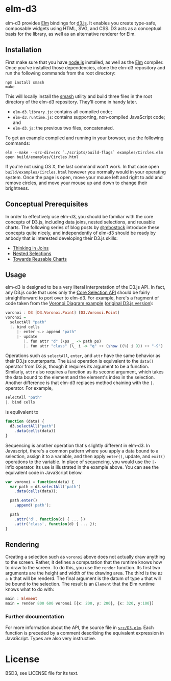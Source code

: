# elm-d3

elm-d3 provides [Elm][elm] bindings for [d3.js][d3]. It enables you create
type-safe, composable widgets using HTML, SVG, and CSS. D3 acts as a conceptual
basis for the library, as well as an alternative renderer for Elm.

[elm]: http://elm-lang.org
[d3]: http://d3js.org

## Installation

First make sure that you have [node.js][node] installed, as well as the
[Elm][elm] compiler. Once you've installed those dependencies, clone the elm-d3
repository and run the following commands from the root directory:

    npm install smash
    make

This will locally install the [smash][] utility and build three files in the
root directory of the elm-d3 repository. They'll come in handy later.

[node]: http://nodejs.org/
[elm]: https://github.com/evancz/elm
[smash]: https://github.com/mbostock/smash

* `elm-d3.library.js`: contains all compiled code;
* `elm-d3.runtime.js`: contains supporting, non-compiled JavaScript code;
  and
* `elm-d3.js`: the previous two files, concatenated.

To get an example compiled and running in your browser, use the following
commands:

    elm --make --src-dir=src `./scripts/build-flags` examples/Circles.elm
    open build/examples/Circles.html

If you're not using OS X, the last command won't work. In that case open
`build/examples/Circles.html` however you normally would in your operating
system. Once the page is open, move your mouse left and right to add and remove
circles, and move your mouse up and down to change their brightness.

## Conceptual Prerequisites

In order to effectively use elm-d3, you should be familiar with the core
concepts of D3.js, including data joins, nested selections, and reusable
charts. The following series of blog posts by [@mbostock][] introduce these
concepts quite nicely, and independently of elm-d3 should be ready by anbody
that is interested developing their D3.js skills:

* [Thinking in Joins][join]
* [Nested Selections][nest]
* [Towards Reusable Charts][chart]

[join]: http://bost.ocks.org/mike/join/
[nest]: http://bost.ocks.org/mike/nest/
[chart]: http://bost.ocks.org/mike/chart/

[@mbostock]: https://twitter.com/mbostock

## Usage

elm-d3 is designed to be a very literal interpretation of the D3.js API. In
fact, any D3.js code that uses only the [Core Selection API][core] should be
fairly straightforward to port over to elm-d3. For example, here's a fragment
of code taken from the [Voronoi Diagram example][voronoi] ([original D3.js
version][voronoi-original]):

```haskell
voronoi : D3 [D3.Voronoi.Point] [D3.Voronoi.Point]
voronoi =
  selectAll "path"
  |. bind cells
     |- enter <.> append "path"
     |- update
        |. fun attr "d" (\ps _ -> path ps)
        |. fun attr "class" (\_ i -> "q" ++ (show ((%) i 9)) ++ "-9")
```

Operations such as `selectAll`, `enter`, and `attr` have the same behavior as
their D3.js counterparts. The `bind` operation is equivalent to the `data()`
operator from D3.js, though it requires its argument to be a function.
Similarly, `attr` also requires a function as its second argument, which takes
the data bound to the element and the element's index in the selection. Another
difference is that elm-d3 replaces method chaining with the `|.` operator. For
example,

```haskell
selectAll "path"
|. bind cells
```

is equlivalent to

```javascript
function (data) {
  d3.selectAll("path")
    .data(cells(data))
}
```

Sequencing is another operation that's slightly different in elm-d3. In Javascript,
there's a common pattern where you apply a data bound to a selection, assign it
to a variable, and then apply `enter()`, update, and `exit()` operations to the
variable. In place of sequencing, you would use the `|-` infix operator. Its
use is illustrated in the example above. You can see the equivalent code in JavaScript below.

```javascript
var voronoi = function(data) {
  var path = d3.selectAll('path')
    .data(cells(data));

  path.enter()
    .append('path');

  path
    .attr('d', function(d) { ... })
    .attr('class', function(d) { ... });
}
```

[core]: https://github.com/mbostock/d3/wiki/Selections
[voronoi]: https://github.com/seliopou/elm-d3/blob/master/examples/Voronoi.elm
[voronoi-original]: http://bl.ocks.org/mbostock/4060366

## Rendering

Creating a selection such as `voronoi` above does not actually draw anything to
the screen. Rather, it defines a computation that the runtime knows how to draw
to the screen. To do this, you use the `render` function. Its first two
arguments are the height and width of the drawing area. The third is the `D3 a
b` that will be renderd. The final argument is the datum of type `a` that will
be bound to the selection. The result is an `Element` that the Elm runtime
knows what to do with:

```haskell
main : Element
main = render 800 600 voronoi [{x: 200, y: 200}, {x: 320, y:100}]
```

### Further documentation

For more information about the API, the source file in [`src/D3.elm`][d3elm].
Each function is preceded by a comment describing the equivalent expression in
JavaScript. Types are also very instructive.

[d3elm]: https://github.com/seliopou/elm-d3/blob/master/src/D3.elm

# License

BSD3, see LICENSE file for its text.
